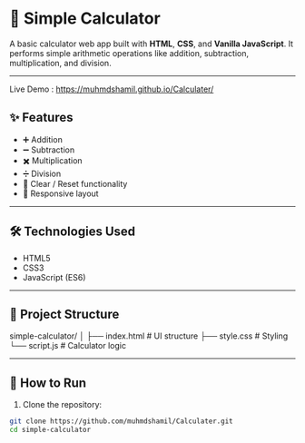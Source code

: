 # 🧮 Simple Calculator

A basic calculator web app built with **HTML**, **CSS**, and **Vanilla JavaScript**. It performs simple arithmetic operations like addition, subtraction, multiplication, and division.

---

Live Demo :  https://muhmdshamil.github.io/Calculater/

## ✨ Features

- ➕ Addition  
- ➖ Subtraction  
- ✖️ Multiplication  
- ➗ Division  
- 🧼 Clear / Reset functionality  
- 📱 Responsive layout

---

## 🛠️ Technologies Used

- HTML5
- CSS3
- JavaScript (ES6)

---

## 📂 Project Structure
simple-calculator/
│
├── index.html # UI structure
├── style.css # Styling
└── script.js # Calculator logic


---

## 🚀 How to Run

1. Clone the repository:

```bash
git clone https://github.com/muhmdshamil/Calculater.git
cd simple-calculator
